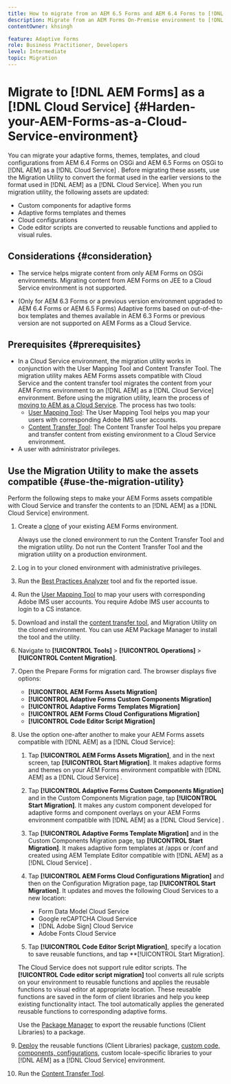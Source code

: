 ```yaml
---
title: How to migrate from an AEM 6.5 Forms and AEM 6.4 Forms to [!DNL AEM Forms] as a [!DNL Cloud Service] environment?
description: Migrate from an AEM Forms On-Premise environment to [!DNL AEM Forms] as a [!DNL Cloud Service] environment
contentOwner: khsingh

feature: Adaptive Forms
role: Business Practitioner, Developers
level: Intermediate
topic: Migration
---
```


# Migrate to [!DNL AEM Forms] as a [!DNL Cloud Service]  {#Harden-your-AEM-Forms-as-a-Cloud-Service-environment}

You can migrate your adaptive forms, themes, templates, and cloud configurations from <!-- AEM 6.3 Forms--> AEM 6.4 Forms on OSGi and AEM 6.5 Forms on OSGi to [!DNL AEM] as a [!DNL Cloud Service] . Before migrating these assets, use the Migration Utility to convert the format used in the earlier versions to the format used in [!DNL AEM] as a [!DNL Cloud Service]. When you run migration utility, the following assets are updated:

* Custom components for adaptive forms
* Adaptive forms templates and themes
* Cloud configurations
* Code editor scripts are converted to reusable functions and applied to visual rules.

## Considerations {#consideration}

* The service helps migrate content from only AEM Forms on OSGi environments. Migrating content from AEM Forms on JEE to a Cloud Service environment is not supported.

* (Only for AEM 6.3 Forms or a previous version environment upgraded to AEM 6.4 Forms or AEM 6.5 Forms) Adaptive forms based on out-of-the-box templates and themes available in AEM 6.3 Forms or previous version are not supported on AEM Forms as a Cloud Service.

## Prerequisites {#prerequisites}

* In a Cloud Service environment, the migration utility works in conjunction with the User Mapping Tool and Content Transfer Tool. The migration utility makes AEM Forms assets compatible with Cloud Service and the content transfer tool migrates the content from your AEM Forms environment to an [!DNL AEM] as a [!DNL Cloud Service] environment. Before using the migration utility, learn the process of [moving to AEM as a Cloud Service](https://experienceleague.adobe.com/docs/experience-manager-cloud-service/moving/home.html). The process has two tools:
  * [User Mapping Tool](https://experienceleague.adobe.com/docs/experience-manager-cloud-service/moving/cloud-migration/content-transfer-tool/using-user-mapping-tool.html?lang=en#cloud-migration): The User Mapping Tool helps you map your users with corresponding Adobe IMS user accounts. 
  * [Content Transfer Tool](https://experienceleague.adobe.com/docs/experience-manager-cloud-service/moving/cloud-migration/content-transfer-tool/overview-content-transfer-tool.html?#cloud-migration): The Content Transfer Tool helps you prepare and transfer content from existing environment to a Cloud Service environment.
* A user with administrator privileges.
<!-- * Download the latest [compatibility package](https://experienceleague.adobe.com/docs/experience-manager-release-information/aem-release-updates/forms-updates/aem-forms-releases.html?lang=en#aem-65-forms-releases) for your AEM Forms version. -->

## Use the Migration Utility to make the assets compatible {#use-the-migration-utility}

Perform the following steps to make your AEM Forms assets compatible with Cloud Service and transfer the contents to an [!DNL AEM] as a [!DNL Cloud Service] environment.

1. Create a [clone](https://experienceleaguecommunities.adobe.com/t5/adobe-experience-manager/correct-method-to-clone-the-aem-environment/qaq-p/363487) of your existing AEM Forms environment.

    Always use the cloned environment to run the Content Transfer Tool and the migration utility. Do not run the Content Transfer Tool and the migration utility on a production environment.

1. Log in to your cloned environment with administrative privileges.

1. Run the [Best Practices Analyzer](https://experienceleague.adobe.com/docs/experience-manager-cloud-service/moving/cloud-migration/best-practices-analyzer/overview-best-practices-analyzer.html?lang=en#cloud-migration) tool and fix the reported issue.

1. Run the [User Mapping Tool](https://experienceleague.corp.adobe.com/docs/experience-manager-cloud-service/moving/cloud-migration/content-transfer-tool/using-user-mapping-tool.html?lang=en#cloud-migration) to map your users with corresponding Adobe IMS user accounts. You require Adobe IMS user accounts to login to a CS instance.

1. Download and install the [content transfer tool](https://experienceleague.adobe.com/docs/experience-manager-cloud-service/moving/cloud-migration/content-transfer-tool/overview-content-transfer-tool.html?#cloud-migration), and Migration Utility on the cloned environment. You can use AEM Package Manager to install the tool and the utility.

1. Navigate to **[!UICONTROL Tools]** > **[!UICONTROL Operations]** > **[!UICONTROL Content Migration]**.

1. Open the Prepare Forms for migration card. The browser displays five options:
    * **[!UICONTROL AEM Forms Assets Migration]**
    * **[!UICONTROL Adaptive Forms Custom Components Migration]**
    * **[!UICONTROL Adaptive Forms Templates Migration]**
    * **[!UICONTROL AEM Forms Cloud Configurations Migration]**
    * **[!UICONTROL Code Editor Script Migration]**

1. Use the option one-after another to make your AEM Forms assets compatible with [!DNL AEM] as a [!DNL Cloud Service]:

    1. Tap **[!UICONTROL AEM Forms Assets Migration]**, and in the next screen, tap **[!UICONTROL Start Migration]**. It makes adaptive forms and themes on your AEM Forms environment compatible with [!DNL AEM] as a [!DNL Cloud Service] .

    1. Tap **[!UICONTROL Adaptive Forms Custom Components Migration]** and in the Custom Components Migration page, tap **[!UICONTROL Start Migration]**. It makes any custom component developed for adaptive forms and component overlays on your AEM Forms environment compatible with [!DNL AEM] as a [!DNL Cloud Service] .

    1. Tap **[!UICONTROL Adaptive Forms Template Migration]** and in the Custom Components Migration page, tap **[!UICONTROL Start Migration]**. It makes adaptive form templates at /apps or /conf and created using AEM Template Editor compatible with [!DNL AEM] as a [!DNL Cloud Service] .

    1. Tap **[!UICONTROL AEM Forms Cloud Configurations Migration]** and then on the Configuration Migration page, tap **[!UICONTROL Start Migration]**. It updates and moves the following Cloud Services to a new location:

        * Form Data Model Cloud Service
        * Google reCAPTCHA Cloud Service
        * [!DNL Adobe Sign] Cloud Service
        * Adobe Fonts Cloud Service

    1. Tap **[!UICONTROL Code Editor Script Migration]**, specify a location to save reusable functions, and tap **[!UICONTROL Start Migration].

    The Cloud Service does not support rule editor scripts. The **[!UICONTROL Code editor script migration]** tool converts all rule scripts on your environment to reusable functions and applies the reusable functions to visual editor at appropriate location. These reusable functions are saved in the form of client libraries and help you keep existing functionality intact. The tool automatically applies the generated reusable functions to corresponding adaptive forms.

    Use the [Package Manager](https://experienceleague.adobe.com/docs/experience-manager-65/administering/contentmanagement/package-manager.html?lang=en#contentmanagement) to export the reusable functions (Client Libraries) to a package.

1. [Deploy](https://experienceleague.adobe.com/docs/experience-manager-cloud-service/implementing/deploying/overview.html?lang=en#deploying-content-packages-via-cloud-manager-and-package-manager) the reusable functions (Client Libraries) package, [custom code, components, configurations](https://experienceleague.adobe.com/docs/experience-manager-learn/cloud-service/cloud-manager/devops/deploy-code.html#cloud-manager), custom locale-specific libraries to your [!DNL AEM] as a [!DNL Cloud Service] environment.

    <!-- 1. Install the latest [Compatibility Package](https://experienceleague.adobe.com/docs/experience-manager-cloud-service/moving/cloud-migration/content-transfer-tool/overview-content-transfer-tool.html?#cloud-migration) to your cloned AEM Forms environment. -->

1. Run the [Content Transfer Tool](https://experienceleague.adobe.com/docs/experience-manager-cloud-service/moving/cloud-migration/content-transfer-tool/overview-content-transfer-tool.html?#cloud-migration).
